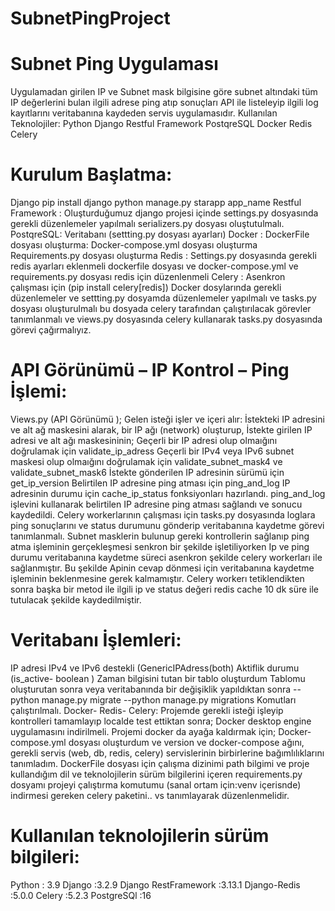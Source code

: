 # SubnetPingProject

# Subnet Ping Uygulaması

Uygulamadan girilen IP ve Subnet mask bilgisine göre subnet altındaki tüm IP değerlerini bulan ilgili adrese ping atıp sonuçları API ile listeleyip ilgili log kayıtlarını veritabanına kaydeden servis uygulamasıdır.
Kullanılan Teknolojiler:
Python
Django Restful Framework
PostqreSQL
Docker
Redis
Celery
# Kurulum Başlatma:
Django pip install django python manage.py starapp app_name 
Restful Framework : Oluşturduğumuz django projesi içinde settings.py dosyasında gerekli düzenlemeler yapılmalı serializers.py dosyası oluştutulmalı.
PostqreSQL: Veritabanı (settting.py dosyası ayarları)
Docker :
DockerFile dosyası oluşturma:
Docker-compose.yml dosyası oluşturma
Requirements.py dosyası oluşturma
Redis : Settings.py dosyasında gerekli redis ayarları eklenmeli dockerfile dosyası ve docker-compose.yml ve requirements.py dosyası redis için düzenlenmeli
Celery : Asenkron çalışması için (pip install celery[redis]) Docker dosylarında gerekli düzenlemeler ve settting.py dosyamda düzenlemeler yapılmalı ve tasks.py dosyası oluşturulmalı bu dosyada celery tarafından çalıştırılacak görevler tanımlanmalı ve views.py dosyasında celery kullanarak tasks.py dosyasında görevi çağırmalıyız.
# API Görünümü – IP Kontrol – Ping İşlemi:
Views.py (API Görünümü );
Gelen isteği işler ve içeri alır:
İstekteki IP adresini ve alt ağ maskesini alarak, bir IP ağı (network) oluşturup,
İstekte girilen IP adresi ve alt ağı maskesininin;
 Geçerli bir IP adresi olup olmaığını doğrulamak için validate_ip_adress
Geçerli bir IPv4 veya IPv6 subnet maskesi olup olmaığını doğrulamak için validate_subnet_mask4 ve validate_subnet_mask6 
İstekte gönderilen IP adresinin sürümü için get_ip_version
Belirtilen IP adresine ping atması için ping_and_log
IP adresinin durumu için cache_ip_status
fonksiyonları hazırlandı.
ping_and_log işlevini kullanarak belirtilen IP adresine ping atması sağlandı ve sonucu kaydedildi.
Celery workerlarının çalışması için tasks.py dosyasında loglara ping sonuçlarını ve status durumunu gönderip veritabanına kaydetme görevi tanımlanmalı.
Subnet masklerin bulunup gereki kontrollerin sağlanıp ping atma işleminin gerçekleşmesi senkron bir şekilde işletiliyorken Ip ve ping durumu veritabanına kaydetme süreci asenkron şekilde celery workerları ile sağlanmıştır. Bu şekilde Apinin cevap dönmesi için veritabanına kaydetme işleminin beklenmesine gerek kalmamıştır. Celery workerı tetiklendikten sonra başka bir metod ile ilgili ip ve status değeri redis cache 10 dk süre ile tutulacak şekilde kaydedilmiştir.

# Veritabanı İşlemleri:
IP adresi IPv4 ve IPv6 destekli (GenericIPAdress(both) 
Aktiflik durumu (is_active- boolean ) 
Zaman bilgisini tutan bir tablo oluşturdum
Tablomu oluşturutan sonra veya veritabanında bir değişiklik yapıldıktan sonra 
--python manage.py migrate
--python manage.py migrations
Komutları çalıştırılmalı.
Docker- Redis- Celery:
Projemde gerekli isteği işleyip kontrolleri tamamlayıp localde test ettiktan sonra;
Docker desktop engine uygulamasını indirilmeli.
Projemi docker da ayağa kaldırmak için;
Docker-compose.yml dosyası oluşturdum ve version ve docker-compose ağını, gerekli servis (web, db, redis, celery) servislerinin birbirlerine bağımlılıklarını tanımladım. 
DockerFile dosyası için çalışma dizinimi path bilgimi ve proje kullandığım dil ve teknolojilerin sürüm bilgilerini içeren requirements.py dosyamı projeyi çalıştırma komutumu (sanal ortam için:venv içerisnde) indirmesi gereken celery paketini.. vs  tanımlayarak düzenlenmelidir.
# Kullanılan teknolojilerin sürüm bilgileri:
Python : 3.9
Django :3.2.9
Django RestFramework :3.13.1
Django-Redis :5.0.0
Celery :5.2.3
PostgreSQl :16
